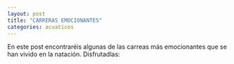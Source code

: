 ```yaml
---
layout: post
title: "CARRERAS EMOCIONANTES"
categories: acuaticos
---
```


En este post encontraréis algunas de las carreas más emocionantes que se han vivido en la natación. Disfrutadlas:
